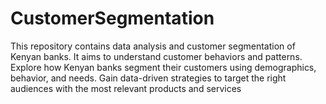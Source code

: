 # CustomerSegmentation
This repository contains data analysis and customer segmentation of Kenyan banks. It aims to understand customer behaviors and patterns. Explore how Kenyan banks segment their customers using demographics, behavior, and needs. Gain  data-driven strategies to target the right audiences with the most relevant products and services

